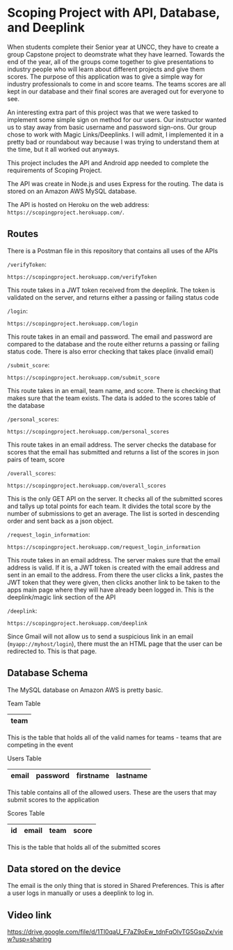 # Scoping Project with API, Database, and Deeplink

When students complete their Senior year at UNCC, they have to create a group Capstone project to deomstrate what they have learned. Towards the end of the year, all of the groups come together to give presentations to industry people who will learn about different projects and give them scores. The purpose of this application was to give a simple way for industry professionals to come in and score teams. The teams scores are all kept in our database and their final scores are averaged out for everyone to see. 

An interesting extra part of this project was that we were tasked to implement some simple sign on method for our users. Our instructor wanted us to stay away from basic username and password sign-ons. Our group chose to work with Magic Links/Deeplinks. I will admit, I implemented it in a pretty bad or roundabout way because I was trying to understand them at the time, but it all worked out anyways.

This project includes the API and Android app needed to complete the requirements of Scoping Project.

The API was create in Node.js and uses Express for the routing. The data is stored on an Amazon AWS MySQL database.

The API is hosted on Heroku on the web address: `https://scopingproject.herokuapp.com/`.

## Routes

There is a Postman file in this repository that contains all uses of the APIs

```/verifyToken```:

    https://scopingproject.herokuapp.com/verifyToken

This route takes in a JWT token received from the deeplink. The token is validated on the server, and returns either a passing or failing status code

```/login```:

    https://scopingproject.herokuapp.com/login

This route takes in an email and password. The email and password are compared to the database and the route either returns a passing or failing status code. There is also error checking that takes place (invalid email)

```/submit_score```:

    https://scopingproject.herokuapp.com/submit_score

This route takes in an email, team name, and score. There is checking that makes sure that the team exists. The data is added to the scores table of the database

```/personal_scores```:

    https://scopingproject.herokuapp.com/personal_scores

This route takes in an email address. The server checks the database for scores that the email has submitted and returns a list of the scores in json pairs of team, score

```/overall_scores```:

    https://scopingproject.herokuapp.com/overall_scores

This is the only GET API on the server. It checks all of the submitted scores and tallys up total points for each team. It divides the total score by the number of submissions to get an average. The list is sorted in descending order and sent back as a json object.

```/request_login_information```:

    https://scopingproject.herokuapp.com/request_login_information

This route takes in an email address. The server makes sure that the email address is valid. If it is, a JWT token is created with the email address and sent in an email to the address. From there the user clicks a link, pastes the JWT token that they were given, then clicks another link to be taken to the apps main page where they will have already been logged in. This is the deeplink/magic link section of the API

```/deeplink```:

    https://scopingproject.herokuapp.com/deeplink

Since Gmail will not allow us to send a suspicious link in an email (`myapp://myhost/login`), there must the an HTML page that the user can be redirected to. This is that page.



## Database Schema

The MySQL database on Amazon AWS is pretty basic.

Team Table

| team |
|------|

This is the table that holds all of the valid names for teams - teams that are competing in the event

Users Table

| email | password | firstname | lastname |
|-------|----------|-----------|----------|

This table contains all of the allowed users. These are the users that may submit scores to the application

Scores Table

| id | email | team | score |
|----|-------|------|-------|

This is the table that holds all of the submitted scores

## Data stored on the device

The email is the only thing that is stored in Shared Preferences. This is after a user logs in manually or uses a deeplink to log in.

## Video link

https://drive.google.com/file/d/1Tl0qaU_F7aZ9oEw_tdnFqOlvTG5GspZx/view?usp=sharing

